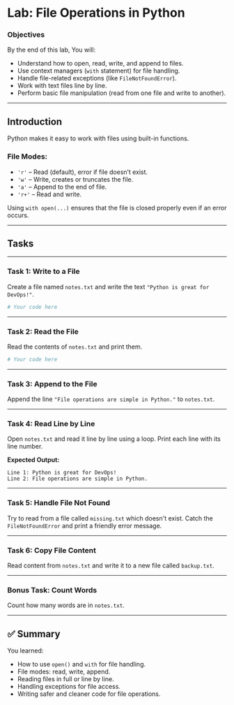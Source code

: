 # Lab: File Operations in Python

### Objectives

By the end of this lab, You will:

- Understand how to open, read, write, and append to files.
- Use context managers (`with` statement) for file handling.
- Handle file-related exceptions (like `FileNotFoundError`).
- Work with text files line by line.
- Perform basic file manipulation (read from one file and write to another).

---

## Introduction

Python makes it easy to work with files using built-in functions.

### File Modes:

- `'r'` – Read (default), error if file doesn’t exist.
- `'w'` – Write, creates or truncates the file.
- `'a'` – Append to the end of file.
- `'r+'` – Read and write.

Using `with open(...)` ensures that the file is closed properly even if an error occurs.

---

## Tasks

---

###  Task 1: Write to a File

Create a file named `notes.txt` and write the text `"Python is great for DevOps!"`.

```python
# Your code here
```

---

###  Task 2: Read the File

Read the contents of `notes.txt` and print them.

```python
# Your code here
```

---

###  Task 3: Append to the File

Append the line `"File operations are simple in Python."` to `notes.txt`.

---

###  Task 4: Read Line by Line

Open `notes.txt` and read it line by line using a loop. Print each line with its line number.

**Expected Output:**

```
Line 1: Python is great for DevOps!
Line 2: File operations are simple in Python.
```

---

###  Task 5: Handle File Not Found

Try to read from a file called `missing.txt` which doesn't exist. Catch the `FileNotFoundError` and print a friendly error message.

---

###  Task 6: Copy File Content

Read content from `notes.txt` and write it to a new file called `backup.txt`.

---

###  Bonus Task: Count Words

Count how many words are in `notes.txt`.

---

## ✅ Summary

You learned:

- How to use `open()` and `with` for file handling.
- File modes: read, write, append.
- Reading files in full or line by line.
- Handling exceptions for file access.
- Writing safer and cleaner code for file operations.